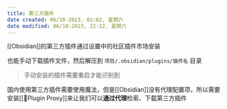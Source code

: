 ```yaml
---
title: 第三方插件
date created: 06/10-2023, 01:02, 星期六
date modified: 06/10-2023, 22:12, 星期六
---
```


[[Obsidian]]的第三方插件通过设置中的社区插件市场安装

也能手动下载插件文件，然后解压到 `项目/.obsidian/plugins/插件名` 目录

>手动安装的插件需要重启才能识别到

国内使用第三方插件需要使用魔法，但是[[Obsidian]]没有代理配置项，所以需要安装[[🤖Plugin Proxy]]来让我们可以**通过代理**检索、下载第三方插件